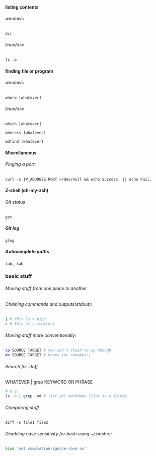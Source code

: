 #### listing contents  

###### windows  
    dir   
    
###### linux/osx  
    ls -a   
    
#### finding file or program  

###### windows  
    where [whatever]  
    
###### linux/osx   
    which [whatever]  
    
    whereis [whatever]  
    
    mdfind [whatever]

#### Miscellaneous

###### Pinging a port:

    curl -s IP_ADDRESS:PORT >/dev/null && echo Success. || echo Fail.

#### Z-shell (oh-my-zsh)

###### Git status

    gst

##### Git log

    glog
    
##### Autocomplete paths

    tab, tab
    
### basic stuff

###### Moving stuff from one place to another

###### Chaining commands and outputs(stdout):
```sh
| # this is a pipe
> # this is a redirect
```

###### Moving stuff more conventionally:
```sh
cp SOURCE TARGET # you can't chain to cp though.
mv SOURCE TARGET # moves (or renames!)
```

###### Search for stuff

WHATEVER | grep KEYWORD OR PHRASE
```sh
# e.g:
ls -a | grep .md # list all markdown files in a folder.
```

###### Comparing stuff

```
diff -s file1 file2
```

###### Disabling case sensitivity for bash using ~/.bashrc:

```sh
bind 'set completion-ignore-case on'
```

